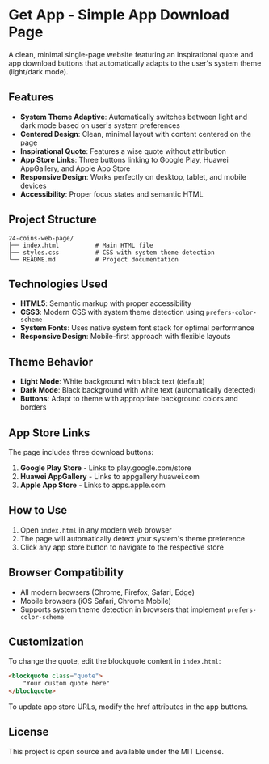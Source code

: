 # Get App - Simple App Download Page

A clean, minimal single-page website featuring an inspirational quote and app download buttons that automatically adapts to the user's system theme (light/dark mode).

## Features

- **System Theme Adaptive**: Automatically switches between light and dark mode based on user's system preferences
- **Centered Design**: Clean, minimal layout with content centered on the page
- **Inspirational Quote**: Features a wise quote without attribution
- **App Store Links**: Three buttons linking to Google Play, Huawei AppGallery, and Apple App Store
- **Responsive Design**: Works perfectly on desktop, tablet, and mobile devices
- **Accessibility**: Proper focus states and semantic HTML

## Project Structure

```
24-coins-web-page/
├── index.html          # Main HTML file
├── styles.css          # CSS with system theme detection
└── README.md           # Project documentation
```

## Technologies Used

- **HTML5**: Semantic markup with proper accessibility
- **CSS3**: Modern CSS with system theme detection using `prefers-color-scheme`
- **System Fonts**: Uses native system font stack for optimal performance
- **Responsive Design**: Mobile-first approach with flexible layouts

## Theme Behavior

- **Light Mode**: White background with black text (default)
- **Dark Mode**: Black background with white text (automatically detected)
- **Buttons**: Adapt to theme with appropriate background colors and borders

## App Store Links

The page includes three download buttons:

1. **Google Play Store** - Links to play.google.com/store
2. **Huawei AppGallery** - Links to appgallery.huawei.com  
3. **Apple App Store** - Links to apps.apple.com

## How to Use

1. Open `index.html` in any modern web browser
2. The page will automatically detect your system's theme preference
3. Click any app store button to navigate to the respective store

## Browser Compatibility

- All modern browsers (Chrome, Firefox, Safari, Edge)
- Mobile browsers (iOS Safari, Chrome Mobile)
- Supports system theme detection in browsers that implement `prefers-color-scheme`

## Customization

To change the quote, edit the blockquote content in `index.html`:

```html
<blockquote class="quote">
    "Your custom quote here"
</blockquote>
```

To update app store URLs, modify the href attributes in the app buttons.

## License

This project is open source and available under the MIT License.
